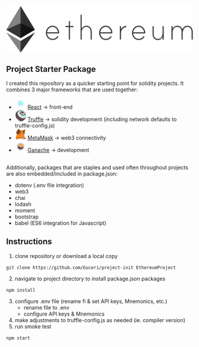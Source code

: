 ![](public/eth.png)
##
## Project Starter Package
I created this repository as a quicker starting point for solidity projects. It combines 3 major frameworks that are used together:
- <img src="public/react.png" width="30" > [React](https://reactjs.org/) -> front-end
- <img src="public/truffle.png" width="30" > [Truffle](https://www.trufflesuite.com/truffle) -> solidity development (including network defaults to truffle-config.js)
- <img src="public/metamask.png" width="30" > [MetaMask](https://metamask.io/) -> web3 connectivity
- <img src="public/ganache.png" width="30" > [Ganache](https://www.trufflesuite.com/ganache) -> development 
##
Additionally, packages that are staples and used often throughout projects are also embedded/included in package.json:
- dotenv (.env file integration)
- web3
- chai
- lodash
- moment
- bootstrap
- babel (ES6 integration for Javascript)
##
## Instructions
1.  clone repository or download a local copy
```
git clone https://github.com/Guceri/project-init EthereumProject
```
2.  navigate to project directory to install package.json packages
```
npm install
```
3.  configure .env file (rename fi & set API keys, Mnemonics, etc.)
      - rename file to .env
      - configure API keys & Mnemonics
4.  make adjustments to truffle-config.js as needed (ie. compiler version)
5.  run smoke test
```
npm start
```